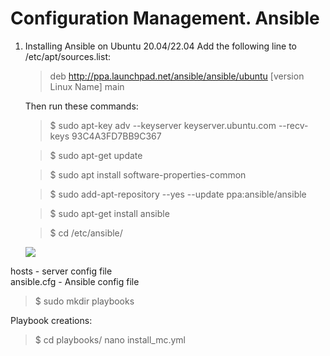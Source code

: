 Configuration Management. Ansible 
===============

1. Installing Ansible on Ubuntu 20.04/22.04
Add the following line to /etc/apt/sources.list:

    > deb http://ppa.launchpad.net/ansible/ansible/ubuntu [version Linux Name] main
        
    Then run these commands:

    > $ sudo apt-key adv --keyserver keyserver.ubuntu.com --recv-keys 93C4A3FD7BB9C367
    
    > $ sudo apt-get update
    
    > $ sudo apt install software-properties-common
    
    > $ sudo add-apt-repository --yes --update ppa:ansible/ansible
    
    > $ sudo apt-get install ansible
    
    > $ cd /etc/ansible/
   
   <img src="https://github.com/korotetskiy/img/blob/main/a_inst.jpg">

hosts - server config file</br>
ansible.cfg - Ansible config file


> $ sudo mkdir playbooks

Playbook creations:
   
 >   $ cd playbooks/
 >    nano install_mc.yml
    
  
